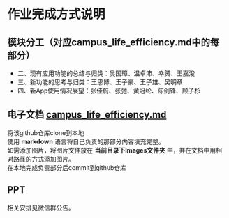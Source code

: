 # 作业完成方式说明

## 模块分工（对应campus_life_efficiency.md中的每部分）
- 二、现有应用功能的总结与归类：吴国璋、温卓沛、幸赟、王嘉浚
- 三、新功能的思考与归类：王思博、王子豪、王子雄、吴明章
- 四、新App使用情况展望：张佳蔚、张弛、黄冠纶、陈剑锋、顾子杉


## 电子文档 [campus_life_efficiency.md](./campus_life_efficiency.md)
将该github仓库clone到本地<br>
使用 __markdown__ 语言将自己负责的那部分内容填充完整。<br>
如需添加图片，将图片文件放在 __当前目录下Images文件夹__ 中，并在文档中用相对路径的方式添加图片。<br>
在本地完成负责部分后commit到github仓库

## PPT
相关安排见微信群公告。